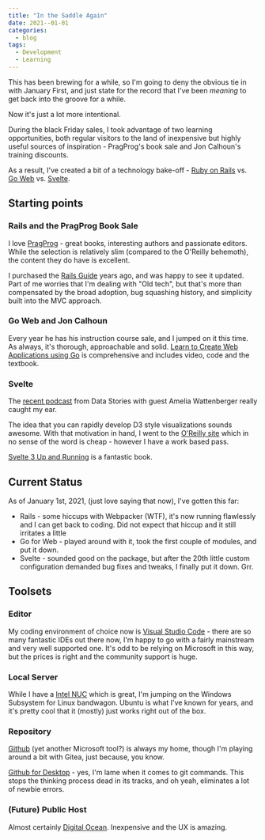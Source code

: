```yaml
---
title: "In the Saddle Again"
date: 2021--01-01
categories:
  - blog
tags:
  - Development
  - Learning
---
```


This has been brewing for a while, so I'm going to deny the obvious tie in with January First, and just state for the record that I've been *meaning* to get back into the groove for a while.  

Now it's just a lot more intentional.  

During the black Friday sales, I took advantage of two learning opportunities, both regular visitors to the land of inexpensive but highly useful sources of inspiration - PragProg's book sale and Jon Calhoun's training discounts.

As a result, I've created a bit of a technology bake-off - [Ruby on Rails](https://rubyonrails.org/) vs. [Go Web](https://golang.org/) vs. [Svelte](https://svelte.dev/).

## Starting points

### Rails and the PragProg Book Sale

I love [PragProg](https://pragprog.com) - great books, interesting authors and passionate editors.  While the selection is relatively slim (compared to the O'Reilly behemoth), the content they do have is excellent.

I purchased the [Rails Guide](https://pragprog.com/titles/rails6/agile-web-development-with-rails-6/) years ago, and was happy to see it updated.  Part of me worries that I'm dealing with "Old tech", but that's more than compensated by the broad adoption, bug squashing history, and simplicity built into the MVC approach.

### Go Web and Jon Calhoun

Every year he has his instruction course sale, and I jumped on it this time.  As always, it's thorough, approachable and solid.  [Learn to Create Web Applications using Go](https://www.usegolang.com/) is comprehensive and includes video, code and the textbook. 

### Svelte

The [recent podcast](https://datastori.es/163-svelte-js-for-web-based-dataviz-with-amelia-wattenberger/) from Data Stories with guest Amelia Wattenberger really caught my ear. 

The idea that you can rapidly develop D3 style visualizations sounds awesome.  With that motivation in hand, I went to the [O'Reilly site](https://learning.oreilly.com/) which in no sense of the word is cheap - however I have a work based pass.  

[Svelte 3 Up and Running](https://learning.oreilly.com/library/view/svelte-3-up) is a fantastic book.

## Current Status 

As of January 1st, 2021, (just love saying that now), I've gotten this far:

* Rails - some hiccups with Webpacker (WTF), it's now running flawlessly and I can get back to coding.  Did not expect that hiccup and it still irritates a little
* Go for Web - played around with it, took the first couple of modules, and put it down. 
* Svelte - sounded good on the package, but after the 20th little custom configuration demanded bug fixes and tweaks, I finally put it down.  Grr.

## Toolsets

### Editor

My coding environment of choice now is [Visual Studio Code](https://code.visualstudio.com/) - there are so many fantastic IDEs out there now, I'm happy to go with a fairly mainstream and very well supported one.  It's odd to be relying on Microsoft in this way, but the prices is right and the community support is huge. 

### Local Server

While I have a [Intel NUC]() which is great, I'm jumping on the Windows Subsystem for Linux bandwagon.  Ubuntu is what I've known for years, and it's pretty cool that it (mostly) just works right out of the box. 

### Repository

[Github](https://github.com/nryberg) (yet another Microsoft tool?) is always my home, though I'm playing around a bit with Gitea, just because, you know.  

[Github for Desktop](https://desktop.github.com/) - yes, I'm lame when it comes to git commands.  This stops the thinking process dead in its tracks, and oh yeah, eliminates a lot of newbie errors.

### (Future) Public Host

Almost certainly [Digital Ocean](https://www.digitalocean.com/).  Inexpensive and the UX is amazing. 

